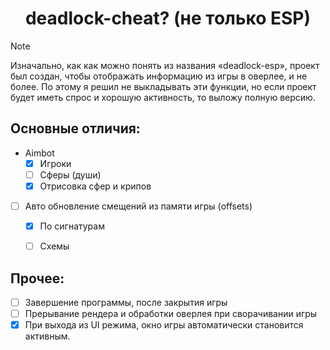 
<h1 align="center">
      deadlock-cheat? (не только ESP)
</h1>

> [!NOTE]
> Изначально, как как можно понять из названия «deadlock-esp», проект был создан, чтобы отображать информацию из игры в оверлее, и не более. По этому я решил не выкладывать эти функции, но если проект будет иметь спрос и хорошую активность, то выложу полную версию.
>

## Основные отличия:
- Aimbot
   - [X] Игроки
   - [ ] Сферы (души)
   - [X] Отрисовка сфер и крипов
- [ ] Авто обновление смещений из памяти игры (offsets)
   - [X] По сигнатурам
   - [ ] Схемы


## Прочее:
- [ ] Завершение программы, после закрытия игры
- [ ] Прерывание рендера и обработки оверлея при сворачивании игры
- [X] При выхода из UI режима, окно игры автоматически становится активным.

